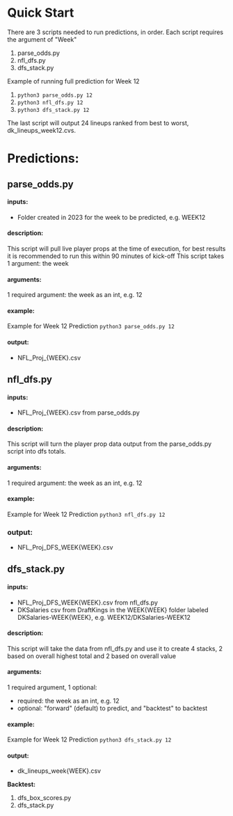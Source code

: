 # Quick Start
There are 3 scripts needed to run predictions, in order. Each script requires the argument of "Week"
1. parse_odds.py
2. nfl_dfs.py
3. dfs_stack.py

Example of running full prediction for Week 12
1. `python3 parse_odds.py 12`
2. `python3 nfl_dfs.py 12`
3. `python3 dfs_stack.py 12`

The last script will output 24 lineups ranked from best to worst, dk_lineups_week12.cvs.

# Predictions:

## parse_odds.py

#### inputs:
- Folder created in 2023 for the week to be predicted, e.g. WEEK12

#### description:
This script will pull live player props at the time of execution, for best results it is recommended to run this within 90 minutes of kick-off
This script takes 1 argument: the week

#### arguments:
1 required argument: the week as an int, e.g. 12

#### example:
Example for Week 12 Prediction
`python3 parse_odds.py 12`

#### output:
- NFL_Proj_{WEEK}.csv

## nfl_dfs.py

#### inputs:
- NFL_Proj_{WEEK}.csv from parse_odds.py

#### description:
This script will turn the player prop data output from the parse_odds.py script into dfs totals.

#### arguments:
1 required argument: the week as an int, e.g. 12

#### example:
Example for Week 12 Prediction
`python3 nfl_dfs.py 12`

### output:
- NFL_Proj_DFS_WEEK{WEEK}.csv

## dfs_stack.py

#### inputs:
- NFL_Proj_DFS_WEEK{WEEK}.csv from nfl_dfs.py
- DKSalaries csv from DraftKings in the WEEK{WEEK} folder labeled DKSalaries-WEEK{WEEK}, e.g. WEEK12/DKSalaries-WEEK12

#### description:
This script will take the data from nfl_dfs.py and use it to create 4 stacks, 2 based on overall highest total and 2 based on overall value

#### arguments:
1 required argument, 1 optional: 
- required: the week as an int, e.g. 12
- optional: "forward" (default) to predict, and "backtest" to backtest

#### example:
Example for Week 12 Prediction
`python3 dfs_stack.py 12`

#### output:
- dk_lineups_week{WEEK}.csv


**Backtest:**

1. dfs_box_scores.py
2. dfs_stack.py
